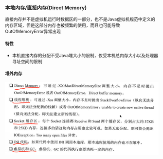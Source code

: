 ### 本地内存/直接内存\(Direct Memory\)

直接内存并不是虚拟机运行时数据区的一部分，也不是Java虚拟机规范中定义的内存区域，但是这部分内存也被频繁的使用，而且也可能导致OutOfMemoryError异常出现

#### 特性

* 本机直接内存的分配不受Java堆大小的限制，仅受本机总内存大小以及处理器寻址空间的限制

#### 堆外内存 ####
![](/assets/201708022310.png)



